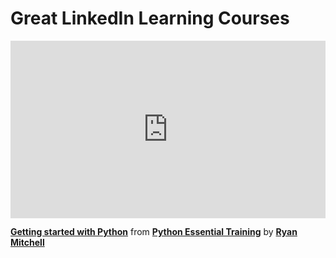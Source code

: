 <h1>Great LinkedIn Learning Courses</h1>

<div style="position:relative;height:0;padding-bottom:56.25%"><iframe width="640" height="360" src="https://www.linkedin.com/learning/embed/python-essential-training-14898805/getting-started-with-python?autoplay=false&claim=AQEGhw3pqLNZtAAAAYKyYssQCiI_oBU6anpotOpDrSBofBdWYqk86-cZ5ImEXtAojx3AFp6lgi59coEEE5kezLP0sBdjZNu-gInbvXQfa37N6XtG3Kns0PVdfSIO-pdeTMrT8t0P89q0nUTq52GYNM4Px5IcCwunU0RH53Snatt3Fj09QPppdRQguNHtswTxP4p90GNTuMaia0HV2PUfQcsfbPWCDVD1ydvaZLKl9GPdVsBpP3nCTL_utK-aI6RHDowH8khF5eFnWJdOvHXdZOoT9p8WWBugD9nh1lulm5cIN_Px4vCLKFT-fLfD3r3kDV9cossC9lHli8mga86tu_V0TBOXe9JMPLwKtG5f1R1jAfZxb80J_V8wOJi7mWT4sA2z0Ovsve3blMc_ExD4jVfOCxFpgaYDUgDmavM9IIf23a6HTQb802SkftbryRofO_XyDYQHimhXhcHF0iO73rBxx-4t9UWSCxXjxqRFlAfI_Af50e2ssvylnLlNZt8NM5MaFUnIpX9aSsqF09l4MAl-bnw4awA2kTgHy-Ge4hNNOxnU5YwKR6axwLxtfP-z7Py9PTvzW1Kjso4m4GEf4uJHtELF1wc_0AHXMUEXsSo_CBSU44b7jphizzS3s5GCGauEs5W-27buGrYZJ8d7zMtn8jhoRvWUHqFKW1n0OCyljnqVxFxH8_UedB3CSKFmWB1rFINoheAJ9gxM8fy4hpTqpvD6ND0ptMGvwUyS5bJ8qL0K2xlRA0ne4F3xNt2vGYeX8ivQ3YIs1klUew_P9hDEkpG63CxDZHi5JlGAYvcKaPMfkgLsG6kUnr5vs4gBKMVv7tOG_9nv2Hjg91Z4GH8S0YdoXqMC1XEL0XcenDhkSmeCeihUkVTwlpFafaK00R5lfe8krue298VVCcLbTshz4X6a6-AkTC7Uhz0ibxmGpUvTJ-hwscbgwveyo0IwAT1SpbnvufsYQr_2I98teVjUJ1l6DDJJxpWM-bGqaJm44Z2uAlPELU6YqxJwoIquPmrOXGrmHSo2kiOBjgzl2fnk4HcOkmr3DXHB5GFwy34E3i4zbEXUgpidgLdcGMfztIT4zrA7imbBzJjvnDDjh-YEVbYWxcE3Qq1ZAfiNk_6L59PGzhibOiJofEKRc28ynDSgobE-9zxv038P3XI5SWuz7CzXYnFD-eqOFWIbuHzr3GtWvV4&lipi=urn%3Ali%3Apage%3Ad_learning_content%3Br757AWRdT%2ByI0sqCSddAwg%3D%3D&licu" mozallowfullscreen="true" webkitallowfullscreen="true" allowfullscreen="true" frameborder="0" style="position:absolute;width:100%;height:100%;left:0"></iframe></div><p><strong><a href="https://www.linkedin.com/learning/python-essential-training-14898805/getting-started-with-python?trk=embed_lil">Getting started with Python</a></strong> from <strong><a href="https://www.linkedin.com/learning/python-essential-training-14898805?trk=embed_lil">Python Essential Training</a></strong> by <strong><a href="https://www.linkedin.com/learning/instructors/ryan-mitchell?trk=embed_lil">Ryan Mitchell</a></strong></p>
